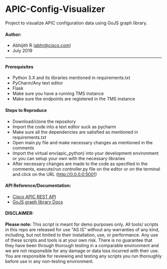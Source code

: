 # APIC-Config-Visualizer
 Project to visualize APIC configuration data using GoJS graph library.

#### Author:

* Abhijith R (abhr@cisco.com)
*  July 2019
***

#### Prerequisites
* Python 3.X and its libraries mentioned in requirements.txt
* PyCharm/Any text editor
* Flask
* Make sure you have a running TMS instance
* Make sure the endpoints are registered in the TMS instance

#### Steps to Reproduce
* Download/clone the repository
* Import the code into a text editor suck as pycharm
* Make sure all the dependencies are satisfied as mentioned in requirements.txt
* Open main.py file and make necessary changes as mentioned in the comments
* Import the virtual env(apic_python) into your development environment or you can setup your own with the necessary libraries
* After necessary changes are made to the code as specified in the comments, execute/run controller.py file on the editor or on the terminal and click on the URL (http://0.0.0.0:5001)


#### API Reference/Documentation:
* [Cisco APIC REST API](https://www.cisco.com/c/en/us/td/docs/switches/datacenter/aci/apic/sw/2-x/rest_cfg/2_1_x/b_Cisco_APIC_REST_API_Configuration_Guide/b_Cisco_APIC_REST_API_Configuration_Guide_chapter_01.html)
* [GoJS graph library Docs](https://gojs.net/latest/samples/ldLayout.html)

#### DISCLAIMER:
<b>Please note:</b> This script is meant for demo purposes only. All tools/ scripts in this repo are released for use "AS IS" without any warranties of any kind, including, but not limited to their installation, use, or performance. Any use of these scripts and tools is at your own risk. There is no guarantee that they have been through thorough testing in a comparable environment and we are not responsible for any damage or data loss incurred with their use.
You are responsible for reviewing and testing any scripts you run thoroughly before use in any non-testing environment.

